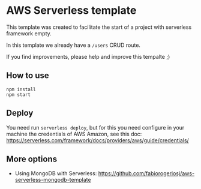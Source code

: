 # AWS Serverless template

This template was created to facilitate the start of a project with serverless framework empty.

In this template we already have a `/users` CRUD route.

If you find improvements, please help and improve this tempalte ;)


## How to use


```
npm install
npm start
```

## Deploy

You need run `serverless deploy`, but for this you need configure in your machine the credentials of AWS Amazon, see this doc: https://serverless.com/framework/docs/providers/aws/guide/credentials/

## More options

- Using MongoDB with Serverless: https://github.com/fabiorogeriosj/aws-serverless-mongodb-template